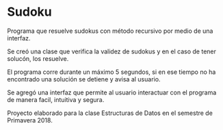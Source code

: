 # Sudoku
Programa que resuelve sudokus con método recursivo por medio de una interfaz. 


Se creó una clase que verifica la validez de sudokus y en el caso de tener solucón, los resuelve.

El programa corre durante un máximo 5 segundos, si en ese tiempo no ha encontrado una solución se detiene y avisa al usuario. 

Se agregó una interfaz que permite al usuario interactuar con el programa de manera facil, intuitiva y segura.

Proyecto elaborado para la clase Estructuras de Datos en el semestre de Primavera 2018.
